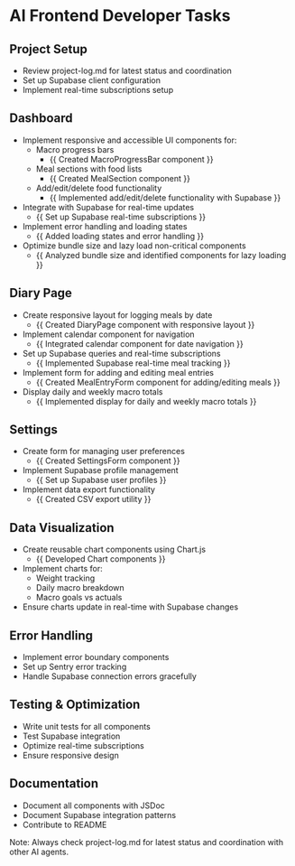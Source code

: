 # AI Frontend Developer Tasks

## Project Setup
- Review project-log.md for latest status and coordination
- Set up Supabase client configuration
- Implement real-time subscriptions setup

## Dashboard
- Implement responsive and accessible UI components for:
  - Macro progress bars
    - {{ Created MacroProgressBar component }}
  - Meal sections with food lists
    - {{ Created MealSection component }}
  - Add/edit/delete food functionality
    - {{ Implemented add/edit/delete functionality with Supabase }}
- Integrate with Supabase for real-time updates
  - {{ Set up Supabase real-time subscriptions }}
- Implement error handling and loading states
  - {{ Added loading states and error handling }}
- Optimize bundle size and lazy load non-critical components
  - {{ Analyzed bundle size and identified components for lazy loading }}

## Diary Page  
- Create responsive layout for logging meals by date
  - {{ Created DiaryPage component with responsive layout }}
- Implement calendar component for navigation
  - {{ Integrated calendar component for date navigation }}
- Set up Supabase queries and real-time subscriptions
  - {{ Implemented Supabase real-time meal tracking }}
- Implement form for adding and editing meal entries
  - {{ Created MealEntryForm component for adding/editing meals }}
- Display daily and weekly macro totals
  - {{ Implemented display for daily and weekly macro totals }}

## Settings
- Create form for managing user preferences
  - {{ Created SettingsForm component }}
- Implement Supabase profile management
  - {{ Set up Supabase user profiles }}
- Implement data export functionality
  - {{ Created CSV export utility }}

## Data Visualization
- Create reusable chart components using Chart.js
  - {{ Developed Chart components }}
- Implement charts for:
  - Weight tracking 
  - Daily macro breakdown
  - Macro goals vs actuals
- Ensure charts update in real-time with Supabase changes

## Error Handling
- Implement error boundary components
- Set up Sentry error tracking
- Handle Supabase connection errors gracefully

## Testing & Optimization
- Write unit tests for all components
- Test Supabase integration
- Optimize real-time subscriptions
- Ensure responsive design

## Documentation
- Document all components with JSDoc
- Document Supabase integration patterns
- Contribute to README

Note: Always check project-log.md for latest status and coordination with other AI agents.

